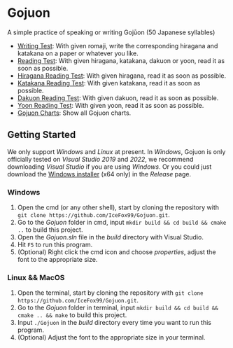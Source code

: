 # Gojuon
A simple practice of speaking or writing Gojūon (50 Japanese syllables)

- [Writing Test](src/Test.cpp?plain=1#L19-L47): With given romaji, write the corresponding hiragana and katakana on a paper or whatever you like.
- [Reading Test](src/Test.cpp?plain=1#L49-L80): With given hiragana, katakana, dakuon or yoon, read it as soon as possible.
- [Hiragana Reading Test](src/Test.cpp?plain=1#L82-L112): With given hiragana, read it as soon as possible.
- [Katakana Reading Test](src/Test.cpp?plain=1#L114-L144): With given katakana, read it as soon as possible.
- [Dakuon Reading Test](src/Test.cpp?plain=1#L146-L180): With given dakuon, read it as soon as possible.
- [Yoon Reading Test](src/Test.cpp?plain=1#L182-L217): With given yoon, read it as soon as possible.
- [Gojuon Charts](src/Test.cpp?plain=1#L219-L236): Show all Gojuon charts.

## Getting Started
We only support *Windows* and *Linux* at present. In *Windows*, Gojuon is only officially tested on *Visual Studio 2019* and *2022*, we recommend downloading *Visual Studio* if you are using *Windows*. Or you could just download the [Windows installer](https://github.com/IceFox99/Gojuon/releases) (x64 only) in the *Release* page.

### Windows 
1. Open the cmd (or any other shell), start by cloning the repository with `git clone https://github.com/IceFox99/Gojuon.git`.
2. Go to the *Gojuon* folder in cmd, input `mkdir build && cd build && cmake ..` to build this project.
3. Open the *Gojuon.sln* file in the *build* directory with Visual Studio.
4. Hit `F5` to run this program.
5. (Optional) Right click the cmd icon and choose *properties*, adjust the font to the appropriate size.

### Linux && MacOS
1. Open the terminal, start by cloning the repository with `git clone https://github.com/IceFox99/Gojuon.git`.
2. Go to the *Gojuon* folder in terminal, input `mkdir build && cd build && cmake .. && make` to build this project.
3. Input `./Gojuon` in the *build* directory every time you want to run this program.
4. (Optional) Adjust the font to the appropriate size in your terminal.
